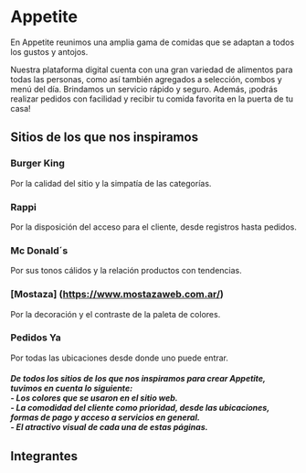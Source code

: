  # Appetite
En Appetite reunimos una amplia gama de comidas que se adaptan a todos los gustos y antojos.

Nuestra plataforma digital cuenta con una gran variedad de alimentos para todas las personas, como así también agregados a selección, combos y menú del día.
Brindamos un servicio rápido y seguro. Además, ¡podrás realizar pedidos con facilidad y recibir tu comida favorita en la puerta de tu casa!

## Sitios de los que nos inspiramos
### Burger King
Por la calidad del sitio y la simpatía de las categorías.
### Rappi
Por la disposición del acceso para el cliente, desde registros hasta pedidos.
### Mc Donald´s
Por sus tonos cálidos y la relación productos con tendencias.
### [Mostaza] (https://www.mostazaweb.com.ar/)
Por la decoración y el contraste de la paleta de colores.
### Pedidos Ya
Por todas las ubicaciones desde donde uno puede entrar.


##### De todos los sitios de los que nos inspiramos para crear Appetite, tuvimos en cuenta lo siguiente:<br>- Los colores que se usaron en el sitio web.<br>- La comodidad del cliente como prioridad, desde las ubicaciones, formas de pago y acceso a servicios en general.<br>- El atractivo visual de cada una de estas páginas.

## Integrantes
